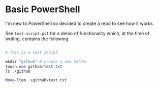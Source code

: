 # Basic PowerShell

I'm new to PowerShell so decided to create a repo to see how it works.

See `test-script.ps1` for a demo of functionality which, at the time of writing, contains the following:

```ps1

# This is a test script

mkdir "github" # Create a new folder
touch.exe github/test.txt
ls .\github

Move-Item .\github\test.txt .
```

